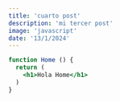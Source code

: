 ```yaml
---
title: 'cuarto post'
description: 'mi tercer post'
image: 'javascript'
date: '13/1/2024'
---
```


```jsx
function Home () {
  return (
    <h1>Hola Home</h1>
  )
}
```
